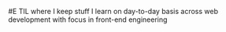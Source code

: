 #E TIL
where I keep stuff I learn on day-to-day basis across web development with focus in front-end engineering
